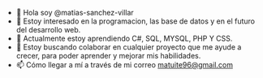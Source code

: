 - 👋 Hola soy @matias-sanchez-villar
- 👀 Estoy interesado en la programacion, las base de datos y en el futuro del desarrollo web.
- 🌱 Actualmente estoy aprendiendo C#, SQL, MYSQL, PHP Y CSS.
- 💞️ Estoy buscando colaborar en cualquier proyecto que me ayude a crecer, para poder aprender y mejorar mis habilidades.
- 📫  Cómo llegar a mí a través de mi correo matuite96@gmail.com

<!---
matias-sanchez-villar/matias-sanchez-villar is a ✨ special ✨ repository because its `README.md` (this file) appears on your GitHub profile.
You can click the Preview link to take a look at your changes.
--->
